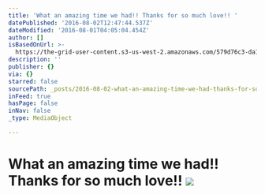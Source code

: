 ```yaml
---
title: 'What an amazing time we had!! Thanks for so much love!! '
datePublished: '2016-08-02T12:47:44.537Z'
dateModified: '2016-08-01T04:05:04.454Z'
author: []
isBasedOnUrl: >-
  https://the-grid-user-content.s3-us-west-2.amazonaws.com/579d76c3-da18-47b1-89ff-f044d96d07dd.jpg
description: ''
publisher: {}
via: {}
starred: false
sourcePath: _posts/2016-08-02-what-an-amazing-time-we-had-thanks-for-so-much-love.md
inFeed: true
hasPage: false
inNav: false
_type: MediaObject

---
```

# What an amazing time we had!! Thanks for so much love!! ![](https://the-grid-user-content.s3-us-west-2.amazonaws.com/579d76c3-da18-47b1-89ff-f044d96d07dd.jpg)